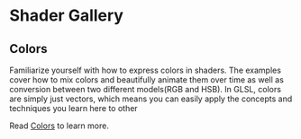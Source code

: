 # Shader Gallery

## Colors

Familiarize yourself with how to express colors in shaders. The examples cover how to mix colors and beautifully animate them over time as well as conversion between two different models(RGB and HSB).
In GLSL, colors are simply just vectors, which means you can easily apply the concepts and techniques you learn here to other

Read [Colors](../06) to learn more.

<div id="c06-examples"></div>
<script type="text/javascript">gallery.createExampleList("c06")</script>

<!---
## Shared Shaders

Let's look at what your fellow learners are doing. Bellow are the shaders shared for this chapter by the readers of this book.  

<div id="c05-shared-examples"></div>
<script type="text/javascript">gallery.createExampleList("c05-shared")</script>
--->
